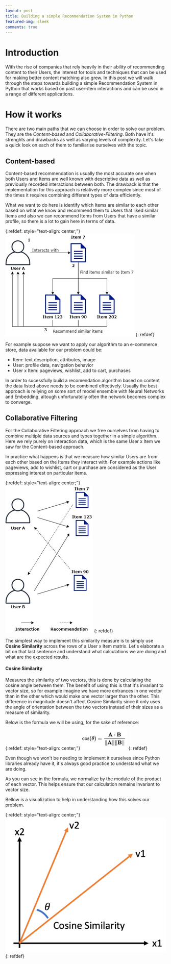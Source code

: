 ```yaml
---
layout: post
title: Building a simple Recommendation System in Python
featured-img: sleek
comments: true
---
```


# Introduction
With the rise of companies that rely heavily in their ability of recommending content to their Users, the interest for tools and techniques that can be used for making better content matching also grew. In this post we will walk through the steps towards building a simple Recommendation System in Python that works based on past user-item interactions and can be used in a range of different applications.

# How it works
There are two main paths that we can choose in order to solve our problem. They are the *Content-based* and *Collaborative-Filtering*. Both have it's strenghts and drawbacks as well as varying levels of complexity. Let's take a quick look on each of them to familiarise ourselves with the topic.

## Content-based
Content-based recommendation is usually the most accurate one when both Users and Items are well known with descriptive data as well as previously recorded interactions between both. The drawback is that the implementation for this approach is relatively more complex since most of the times it requires combining different types of data efficiently.

What we want to do here is identify which Items are similar to each other based on what we know and recommend them to Users that liked similar Items and also we can recommend Items from Users that have a similar profile, so there is a lot to gain here in terms of data.

{:refdef: style="text-align: center;"}
![Collaborative Filtering](/images/collaborative-filtering-example.jpg)
{: refdef}

For example suppose we want to apply our algorithm to an e-commerce store, data available for our problem could be:
- Item: text description, attributes, image
- User: profile data, navigation behavior
- User x Item: pageviews, wishlist, add to cart, purchases

In order to sucessfully build a recomendation algorithm based on content the data listed above needs to be combined effectively. Usually the best approach is rellying on some sort of model ensemble with Neural Networks and Embedding, altough unfortunatelly often the network becomes complex to converge.


## Collaborative Filtering
For the Collaborative Filtering approach we free ourselves from having to combine multiple data sources and types together in a simple algorithm. Here we rely purely on interaction data, which is the same User x Item we saw for the Content-based approach.

In practice what happens is that we measure how similar Users are from each other based on the Items they interact with. For example actions like pageviews, add to wishlist, cart or purchase are considered as the User expressing interest on particular items.

{:refdef: style="text-align: center;"}
![Collaborative Filtering](/images/collaborative-filtering-example2.jpg)
{: refdef}

The simplest way to implement this similarity measure is to simply use **Cosine Similarity** across the rows of a User x Item matrix. Let's elaborate a bit on that last sentence and understand what calculations we are doing and what are the expected results.

#### Cosine Similarity
Measures the similarity of two vectors, this is done by calculating the cosine angle between them. The benefit of using this is that it's invariant to vector size, so for example imagine we have more entrances in one vector than in the other which would make one vector larger than the other. This difference in magnitude doesn't affect Cosine Similarity since it only uses the angle of orientation between the two vectors instead of their sizes as a measure of similarity.

Below is the formula we will be using, for the sake of reference:

{:refdef: style="text-align: center;"}
![Collaborative Filtering](/images/cos_sim.png)
{: refdef}

Even though we won't be needing to implement it ourselves since Python libraries already have it, it's always good practice to understand what we are doing. 

As you can see in the formula, we normalize by the module of the product of each vector. This helps ensure that our calculation remains invariant to vector size.

Bellow is a visualization to help in understanding how this solves our problem.

{:refdef: style="text-align: center;"}
![Collaborative Filtering](/images/cos_similarity_chart.png)
{: refdef}